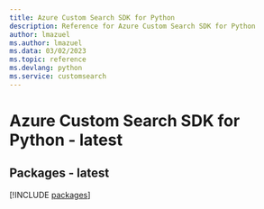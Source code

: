 ```yaml
---
title: Azure Custom Search SDK for Python
description: Reference for Azure Custom Search SDK for Python
author: lmazuel
ms.author: lmazuel
ms.data: 03/02/2023
ms.topic: reference
ms.devlang: python
ms.service: customsearch
---
```

# Azure Custom Search SDK for Python - latest
## Packages - latest
[!INCLUDE [packages](custom-search-index.md)]